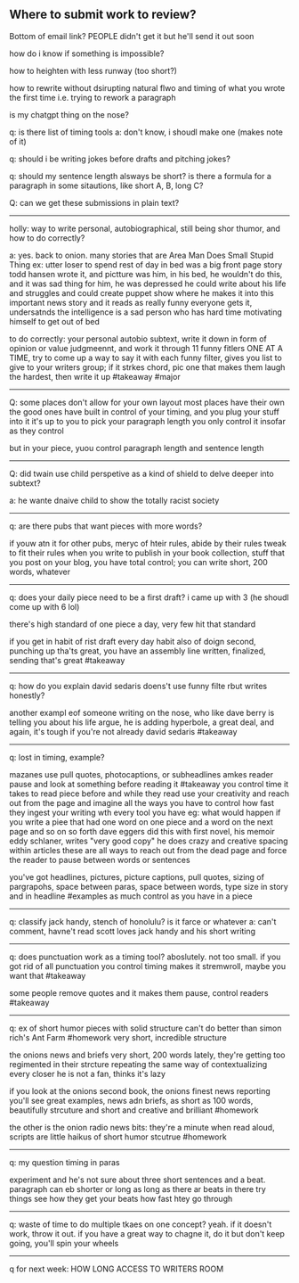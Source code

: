 ## Where to submit work to review?
Bottom of email link?
PEOPLE didn't get it but he'll send it out soon



how do i know if something is impossible?

how to heighten with less runway (too short?)

how to rewrite without dsirupting natural flwo and timing of what you wrote the first time
i.e. trying to rework a paragraph

is my chatgpt thing on the nose?

q: is there list of timing tools
a: don't know, i shoudl make one (makes note of it)

q: should i be writing jokes before drafts and pitching jokes?

q: should my sentence length alsways be short? is there a formula for a paragraph in some sitautions, like short A, B, long C?

Q: can we get these submissions in plain text?

---
holly: way to write personal, autobiographical, still being shor thumor, and how to do correctly?

a: yes. back to onion. many stories that are Area Man Does Small Stupid Thing
ex: utter loser to spend rest of day in bed
was a big front page story
todd hansen wrote it, and pictture was him, in his bed, he wouldn't do this, and it was sad thing for him, he was depressed
he could write about his life and struggles and could create puppet show where he makes it into this important news story and it reads as really funny
everyone gets it, undersatnds the intelligence is a sad person who has hard time motivating himself to get out of bed

to do correctly: your personal autobio subtext, write it down in form of opinion or value judgmeennt, and work it through 11 funny fitlers ONE AT A TIME, try to come up a way to say it with each funny filter, gives you list to give to your writers group; if it strkes chord, pic one that makes them laugh the hardest, then write it up #takeaway #major 

---
Q: some places don't allow for your own layout
most places have their own
the good ones have built in control of your timing, and you plug your stuff into it
it's up to you to pick your paragraph length 
you only control it insofar as they control

but in your piece, yuou control paragraph length and sentence length

---
Q: did twain use child perspetive as a kind of shield to delve deeper into subtext?

a: he wante dnaive child to show the totally racist society 

---

q: are there pubs that want pieces with more words?

if youw atn it for other pubs, meryc of hteir rules, abide by their rules
tweak to fit their rules
when you write to publish in your book collection, stuff that you post on your blog, you have total control;
you can write short, 200 words, whatever

---
q: does your daily piece need to be a first draft?
i came up with 3 (he shoudl come up with 6 lol)

there's high standard of one piece a day, very few hit that standard

if you get in habit of rist draft every day
habit also of doign second, punching up
tha'ts great, you have an assembly line
written, finalized, sending
that's great #takeaway 

---
q: how do you explain david sedaris doens't use funny filte rbut writes honestly?

another exampl eof someone writing on the nose, who like dave berry is telling you about his life
argue, he is adding hyperbole, a great deal, and again, it's tough if you're not already david sedaris #takeaway 

---
q: lost in timing, example?

mazanes use pull quotes, photocaptions, or subheadlines
amkes reader pause and look at something before reading it #takeaway 
you control time it takes to read piece before and while they read
use your creativity and reach out from the page and imagine all the ways you have to control how fast they ingest your writing wth every tool you have
eg: what would happen if you write a piee that had one word on one piece and a word on the next page and so on so forth
dave eggers did this with first novel, his memoir
eddy schlaner, writes "very good copy" 
he does crazy and creative spacing within articles
these are all ways to reach out from the dead page and force the reader to pause between words or sentences

you've got headlines, pictures, picture captions, pull quotes, sizing of pargrapohs, space between paras, space between words, type size in story and in headline #examples
as much control as you have in a piece

---

q: classify jack handy, stench of honolulu? is it farce or whatever
a: can't comment, havne't read
scott loves jack handy and his short writing

---
q: does punctuation work as a timing tool?
aboslutely. not too small. if you got rid of all punctuation you control timing makes it stremwroll, maybe you want that #takeaway

some people remove quotes and it makes them pause, control readers #takeaway

---

q: ex of short humor pieces with solid structure
can't do better than simon rich's Ant Farm #homework 
very short, incredible structure

the onions news and briefs
very short, 200 words
lately, they're getting too regimented in their strcture
repeating the same way of contextualizing every closer
he is not a fan, thinks it's lazy

if you look at the onions second book,
the onions finest news reporting
you'll see great examples, news adn briefs, as short as 100 words, beautifully strcuture and short and creative and brilliant #homework 

the other is the onion radio news bits: they're a minute when read aloud, scripts are little haikus of short humor stcutrue #homework 

---
q: my question timing in paras

experiment and he's not sure about three short sentences and a beat. paragraph can eb shorter
or long as long as there ar beats in there
try things
see how they get your beats
how fast htey go through

---
q: waste of time to do multiple tkaes on one concept?
yeah. if it doesn't work, throw it out.
if you have a great way to chagne it, do it
but don't keep going, you'll spin your wheels

---

q for next week: HOW LONG ACCESS TO WRITERS ROOM 

